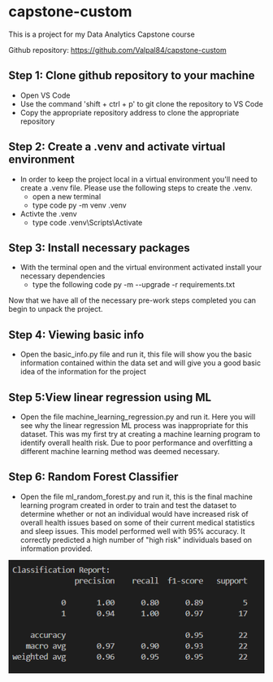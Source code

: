 # capstone-custom
This is a project for my Data Analytics Capstone course

Github repository: https://github.com/Valpal84/capstone-custom


## Step 1: Clone github repository to your machine
- Open VS Code
- Use the command 'shift + ctrl + p' to git clone the repository to VS Code
- Copy the appropriate repository address to clone the appropriate repository

## Step 2: Create a .venv and activate virtual environment
 - In order to keep the project local in a virtual environment you'll need to create a .venv file. Please use the following steps to create the .venv. 
    -  open a new terminal
    - type code py -m venv .venv
 - Activte the .venv
    - type code .venv\Scripts\Activate

## Step 3: Install necessary packages
 - With the terminal open and the virtual environment activated install your necessary dependencies
     - type the following code py -m --upgrade -r requirements.txt


 Now that we have all of the necessary pre-work steps completed you can begin to unpack the project.

 ## Step 4: Viewing basic info
 - Open the basic_info.py file and run it, this file will show you the basic information contained within the data set and will give you a good basic idea of the information for the project

 ## Step 5:View linear regression using ML
 - Open the file machine_learning_regression.py and run it. Here you will see why the linear regression ML process was inappropriate for this dataset. This was my first try at creating a machine learning program to identify overall health risk. Due to poor performance and overfitting a different machine learning method was deemed necessary. 

 ## Step 6: Random Forest Classifier
 - Open the file ml_random_forest.py and run it, this is the final machine learning program created in order to train and test the dataset to determine whether or not an individual would have increased risk of overall health issues based on some of their current medical statistics and sleep issues. This model performed well with 95% accuracy. It correctly predicted a high number of "high risk" individuals based on information provided. 

 ![alt text](image.png)
